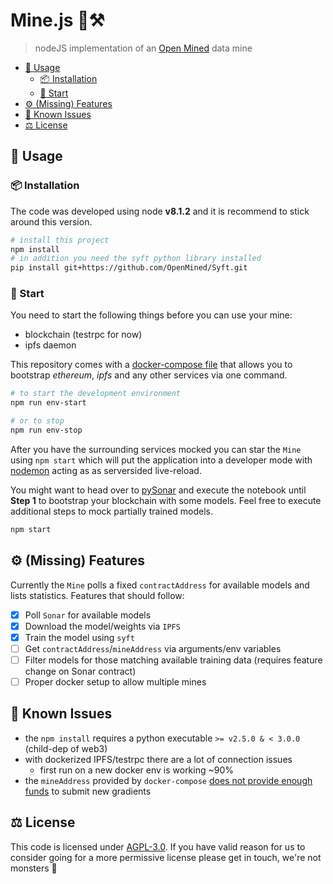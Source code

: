# Mine.js 🗻⚒

> nodeJS implementation of an [Open Mined](http://openmined.org) data mine

<!-- TOC depthFrom:2 -->

- [🏃‍ Usage](#🏃‍-usage)
    - [📦 Installation](#📦-installation)
    - [🏁 Start](#🏁-start)
- [⚙️ (Missing) Features](#⚙️-missing-features)
- [🐞 Known Issues](#🐞-known-issues)
- [⚖️ License](#⚖️-license)

<!-- /TOC -->

## 🏃‍ Usage

### 📦 Installation

The code was developed using node **v8.1.2** and it is recommend to stick around this version.

```sh
# install this project
npm install
# in addition you need the syft python library installed
pip install git+https://github.com/OpenMined/Syft.git
```

### 🏁 Start

You need to start the following things before you can use your mine:
* blockchain (testrpc for now)
* ipfs daemon

This repository comes with a [docker-compose file](setup/docker-compose.yml) that allows you to bootstrap _ethereum_, _ipfs_ and any other services via one command.

```sh
# to start the development environment
npm run env-start

# or to stop
npm run env-stop
```

After you have the surrounding services mocked you can star the `Mine` using `npm start` which will put the application into a developer mode with [nodemon](https://github.com/remy/nodemon) acting as as serversided live-reload.

You might want to head over to [pySonar](https://github.com/OpenMined/PySonar/blob/master/notebooks/Sonar%20-%20Decentralized%20Model%20Training%20Simulation%20(local%20blockchain).ipynb) and execute the notebook until **Step 1** to bootstrap your blockchain with some models. Feel free to execute additional steps to mock partially trained models.

```sh
npm start
```

## ⚙️ (Missing) Features

Currently the `Mine` polls a fixed `contractAddress` for available models and lists statistics.
Features that should follow: 

* [x] Poll `Sonar` for available models
* [x] Download the model/weights via `IPFS`
* [x] Train the model using `syft`
* [ ] Get `contractAddress`/`mineAddress` via arguments/env variables
* [ ] Filter models for those matching available training data (requires feature change on Sonar contract)
* [ ] Proper docker setup to allow multiple mines

## 🐞 Known Issues

* the `npm install` requires a python executable `>= v2.5.0 & < 3.0.0` (child-dep of web3)
* with dockerized IPFS/testrpc there are a lot of connection issues
    * first run on a new docker env is working ~90%
* the `mineAddress` provided by `docker-compose` [does not provide enough funds](funding_issue.png) to submit new gradients

## ⚖️ License

This code is licensed under [AGPL-3.0](LICENSE). If you have valid reason for us to consider going for a more permissive license please get in touch, we're not monsters 👾
